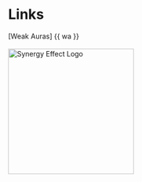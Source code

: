<h1>Links</h1>
[Weak Auras] {{ wa }}
<br/><br/>
<img src="https://i.imgur.com/nR3YuZq.jpg" alt="Synergy Effect Logo" width="256" height="256">
